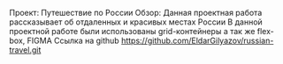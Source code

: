 Проект: Путешествие по России
Обзор: Данная проектная работа рассказывает об отдаленных и красивых местах России
В данной проектной работе были использованы grid-контейнеры а так же flex-box, FIGMA
Ссылка на github https://github.com/EldarGilyazov/russian-travel.git